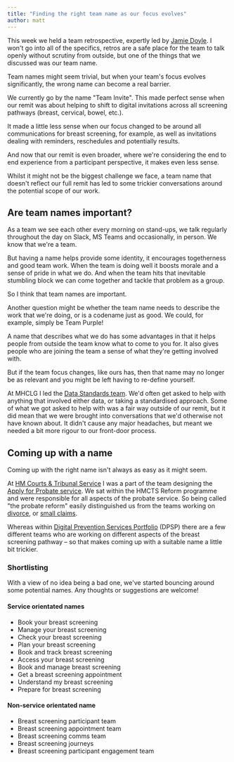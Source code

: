```yaml
---
title: "Finding the right team name as our focus evolves"
author: matt
---
```


This week we held a team retrospective, expertly led by [Jamie Doyle](https://www.linkedin.com/in/jamie-doyle-design/). I won't go into all of the specifics, retros are a safe place for the team to talk openly without scrutiny from outside, but one of the things that we discussed was our team name.

Team names might seem trivial, but when your team's focus evolves significantly, the wrong name can become a real barrier.

We currently go by the name "Team Invite". This made perfect sense when our remit was about helping to shift to digital invitations across all screening pathways (breast, cervical, bowel, etc.).

It made a little less sense when our focus changed to be around all communications for breast screening, for example, as well as invitations dealing with reminders, reschedules and potentially results.

And now that our remit is even broader, where we're considering the end to end experience from a participant perspective, it makes even less sense.

Whilst it might not be the biggest challenge we face, a team name that doesn't reflect our full remit has led to some trickier conversations around the potential scope of our work.

## Are team names important?

As a team we see each other every morning on stand-ups, we talk regularly throughout the day on Slack, MS Teams and occasionally, in person. We know that we're a team.

But having a name helps provide some identity, it encourages togetherness and good team work. When the team is doing well it boosts morale and a sense of pride in what we do. And when the team hits that inevitable stumbling block we can come together and tackle that problem as a group.

So I think that team names are important.

Another question might be whether the team name needs to describe the work that we're doing, or is a codename just as good. We could, for example, simply be Team Purple!

A name that describes what we do has some advantages in that it helps people from outside the team know what to come to you for. It also gives people who are joining the team a sense of what they're getting involved with.

But if the team focus changes, like ours has, then that name may no longer be as relevant and you might be left having to re-define yourself.

At MHCLG I led the [Data Standards team](https://design.planning.data.gov.uk/). We'd often get asked to help with anything that involved either data, or taking a standardised approach. Some of what we got asked to help with was a fair way outside of our remit, but it did mean that we were brought into conversations that we'd otherwise not have known about. It didn't cause any major headaches, but meant we needed a bit more rigour to our front-door process.

## Coming up with a name

Coming up with the right name isn't always as easy as it might seem.

At [HM Courts & Tribunal Service](https://www.gov.uk/government/organisations/hm-courts-and-tribunals-service) I was a part of the team designing the [Apply for Probate service](https://www.gov.uk/applying-for-probate/apply-for-probate). We sat within the HMCTS Reform programme and were responsible for all aspects of the probate service. So being called "the probate reform" easily distinguished us from the teams working on [divorce](https://www.gov.uk/divorce/file-for-divorce), or [small claims](https://www.gov.uk/make-court-claim-for-money).

Whereas within [Digital Prevention Services Portfolio](https://www.digital-prevention-services.nhs.uk/) (DPSP) there are a few different teams who are working on different aspects of the breast screening pathway – so that makes coming up with a suitable name a little bit trickier.

### Shortlisting

With a view of no idea being a bad one, we've started bouncing around some potential names. Any thoughts or suggestions are welcome!

#### Service orientated names

* Book your breast screening
* Manage your breast screening
* Check your breast screening
* Plan your breast screening
* Book and track breast screening
* Access your breast screening
* Book and manage breast screening
* Get a breast screening appointment
* Understand my breast screening
* Prepare for breast screening

#### Non-service orientated name

* Breast screening participant team
* Breast screening appointment team
* Breast screening comms team
* Breast screening journeys
* Breast screening participant engagement team